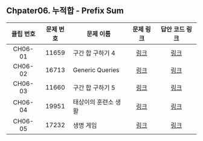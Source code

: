 ## Chpater06. 누적합 - Prefix Sum


| 클립 번호 | 문제 번호 | 문제 이름 | 문제 링크 | 답안 코드 링크 |
|:---:|:---:|---|:---:|:---:|
| CH06-01 | 11659 | 구간 합 구하기 4 | [링크](http://icpc.me/11659) | [링크](https://github.com/Acka1357/codingtest-java-20/tree/main/Part1_%EA%B0%95%EC%9D%98%EC%9E%90%EB%A3%8C/Ch06_%EB%88%84%EC%A0%81%ED%95%A9/%EB%AC%B8%EC%A0%9C%EB%B3%84%EC%BD%94%EB%93%9C/11659_%EA%B5%AC%EA%B0%84%ED%95%A9%EA%B5%AC%ED%95%98%EA%B8%B04) |
| CH06-02 | 16713 | Generic Queries | [링크](http://icpc.me/16713) | [링크](https://github.com/Acka1357/codingtest-java-20/tree/main/Part1_%EA%B0%95%EC%9D%98%EC%9E%90%EB%A3%8C/Ch06_%EB%88%84%EC%A0%81%ED%95%A9/%EB%AC%B8%EC%A0%9C%EB%B3%84%EC%BD%94%EB%93%9C/16713_GenericQueries) |
| CH06-03 | 11660 | 구간 합 구하기 5 | [링크](http://icpc.me/11660) | [링크](https://github.com/Acka1357/codingtest-java-20/tree/main/Part1_%EA%B0%95%EC%9D%98%EC%9E%90%EB%A3%8C/Ch06_%EB%88%84%EC%A0%81%ED%95%A9/%EB%AC%B8%EC%A0%9C%EB%B3%84%EC%BD%94%EB%93%9C/11660_%EA%B5%AC%EA%B0%84%ED%95%A9%EA%B5%AC%ED%95%98%EA%B8%B05) |
| CH06-04 | 19951 | 태상이의 훈련소 생활 | [링크](http://icpc.me/19951) | [링크](https://github.com/Acka1357/codingtest-java-20/tree/main/Part1_%EA%B0%95%EC%9D%98%EC%9E%90%EB%A3%8C/Ch06_%EB%88%84%EC%A0%81%ED%95%A9/%EB%AC%B8%EC%A0%9C%EB%B3%84%EC%BD%94%EB%93%9C/19951_%ED%83%9C%EC%83%81%EC%9D%B4%EC%9D%98%ED%9B%88%EB%A0%A8%EC%86%8C%EC%83%9D%ED%99%9C) |
| CH06-05 | 17232 | 생명 게임 | [링크](http://icpc.me/17232) | [링크](https://github.com/Acka1357/codingtest-java-20/tree/main/Part1_%EA%B0%95%EC%9D%98%EC%9E%90%EB%A3%8C/Ch06_%EB%88%84%EC%A0%81%ED%95%A9/%EB%AC%B8%EC%A0%9C%EB%B3%84%EC%BD%94%EB%93%9C/17232_%EC%83%9D%EB%AA%85%EA%B2%8C%EC%9E%84) |
